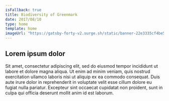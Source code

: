 ```yaml
---
isFallback: true
title: Biodiversity of Greenmark
date: 2017/08/10
type: home
template: home
imageUrl: "https://gatsby-forty-v2.surge.sh/static/banner-22e3335cf4be5dddb7a51870b0e3203f.jpg"
---
```

## Lorem ipsum dolor

Sit amet, consectetur adipiscing elit, sed do eiusmod tempor incididunt ut labore et dolore magna aliqua. Ut enim ad minim veniam, quis nostrud exercitation ullamco laboris nisi ut aliquip ex ea commodo consequat. Duis aute irure dolor in reprehenderit in voluptate velit esse cillum dolore eu fugiat nulla pariatur. Excepteur sint occaecat cupidatat non proident, sunt in culpa qui officia deserunt mollit anim id est laborum.